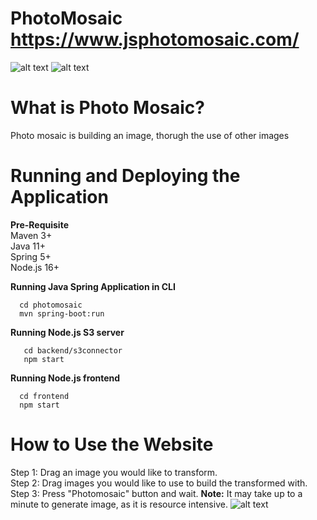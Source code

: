 # PhotoMosaic https://www.jsphotomosaic.com/
![alt text](https://js-image-storage.s3.us-east-2.amazonaws.com/SampleResults/duck.jpg)
![alt text](https://js-image-storage.s3.us-east-2.amazonaws.com/SampleResults/DucksaicResized.png)

# What is Photo Mosaic?
Photo mosaic is building an image, thorugh the use of other images

# Running and Deploying the Application
  **Pre-Requisite**  
  Maven 3+  
  Java 11+    
  Spring 5+  
  Node.js 16+  
  
  **Running Java Spring Application in CLI**
  ```
    cd photomosaic
    mvn spring-boot:run
  ```
  **Running Node.js S3 server** 
 ```
    cd backend/s3connector
    npm start
  ```
  
  **Running Node.js frontend**
  ```
    cd frontend
    npm start
  ```  
  
# How to Use the Website
 Step 1: Drag an image you would like to transform.    
 Step 2: Drag images you would like to use to build the transformed with.     
 Step 3: Press "Photomosaic" button and wait. **Note:** It may take up to a minute to generate image, as it is resource intensive.
 ![alt text](https://js-image-storage.s3.us-east-2.amazonaws.com/SampleResults/Instructions.png)
